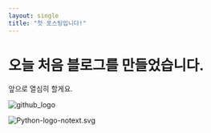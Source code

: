 ```yaml
---
layout: single
title: "첫 포스팅입니다!"
---
```


# 오늘 처음 블로그를 만들었습니다.

앞으로 열심히 할게요. 



![github_logo](C:\Users\sannc\OneDrive\문서\San-not-Sam.github.io\San-not-Sam-github-blog\San-not-Sam.github.io\images\2024-03-18-first\github_logo.png)

![Python-logo-notext.svg](C:\Users\sannc\OneDrive\문서\San-not-Sam.github.io\San-not-Sam-github-blog\San-not-Sam.github.io\images\2024-03-18-first\Python-logo-notext.svg.png)
